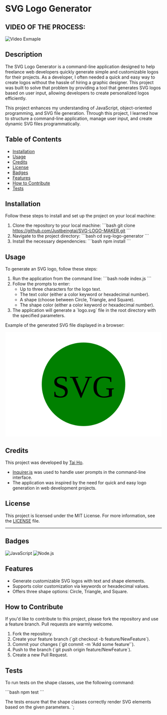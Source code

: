 # SVG Logo Generator

## VIDEO OF THE PROCESS: 

![Video Exmaple](./images/Untitled%20Video%20August%2019,%202024%201_26%20AM.gif)

## Description

The SVG Logo Generator is a command-line application designed to help freelance web developers quickly generate simple and customizable logos for their projects. As a developer, I often needed a quick and easy way to create logos without the hassle of hiring a graphic designer. This project was built to solve that problem by providing a tool that generates SVG logos based on user input, allowing developers to create personalized logos efficiently.

This project enhances my understanding of JavaScript, object-oriented programming, and SVG file generation. Through this project, I learned how to structure a command-line application, manage user input, and create dynamic SVG files programmatically.

## Table of Contents

- [Installation](#installation)
- [Usage](#usage)
- [Credits](#credits)
- [License](#license)
- [Badges](#badges)
- [Features](#features)
- [How to Contribute](#how-to-contribute)
- [Tests](#tests)

## Installation

Follow these steps to install and set up the project on your local machine:

1. Clone the repository to your local machine:
   \`\`\`bash
   git clone https://github.com/Justbeingtai/SVG-LOGO-MAKER.git
   \`\`\`
2. Navigate to the project directory:
   \`\`\`bash
   cd svg-logo-generator
   \`\`\`
3. Install the necessary dependencies:
   \`\`\`bash
   npm install
   \`\`\`

## Usage

To generate an SVG logo, follow these steps:

1. Run the application from the command line:
   \`\`\`bash
   node index.js
   \`\`\`
2. Follow the prompts to enter:
   - Up to three characters for the logo text.
   - The text color (either a color keyword or hexadecimal number).
   - A shape (choose between Circle, Triangle, and Square).
   - The shape color (either a color keyword or hexadecimal number).
3. The application will generate a \`logo.svg\` file in the root directory with the specified parameters.

Example of the generated SVG file displayed in a browser:

![Generated SVG Example](./images/SVGgenerated.svg)

## Credits

This project was developed by [Tai Ho](https://github.com/Justbeingtai). 

- [Inquirer.js](https://github.com/SBoudrias/Inquirer.js/) was used to handle user prompts in the command-line interface.
- The application was inspired by the need for quick and easy logo generation in web development projects.

## License

This project is licensed under the MIT License. For more information, see the [LICENSE](LICENSE) file.

---

## Badges

![JavaScript](https://img.shields.io/badge/JavaScript-ES6%2B-yellow)
![Node.js](https://img.shields.io/badge/Node.js-v14.17.0-green)

## Features

- Generate customizable SVG logos with text and shape elements.
- Supports color customization via keywords or hexadecimal values.
- Offers three shape options: Circle, Triangle, and Square.

## How to Contribute

If you'd like to contribute to this project, please fork the repository and use a feature branch. Pull requests are warmly welcome.

1. Fork the repository.
2. Create your feature branch (\`git checkout -b feature/NewFeature\`).
3. Commit your changes (\`git commit -m 'Add some feature'\`).
4. Push to the branch (\`git push origin feature/NewFeature\`).
5. Create a new Pull Request.

## Tests

To run tests on the shape classes, use the following command:

\`\`\`bash
npm test
\`\`\`

The tests ensure that the shape classes correctly render SVG elements based on the given parameters.
`;